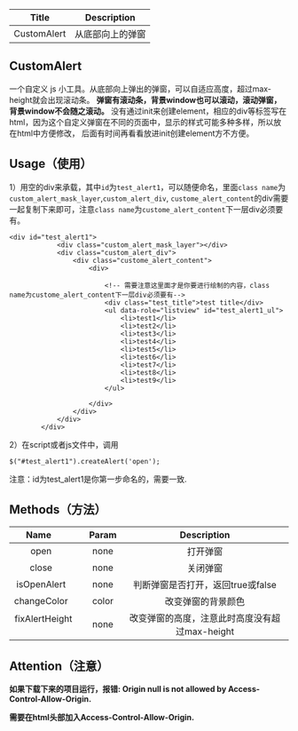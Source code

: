 |Title       |Description     |
|:----------:|:-------------:|
|CustomAlert|从底部向上的弹窗|

## CustomAlert

一个自定义 js 小工具。从底部向上弹出的弹窗，可以自适应高度，超过max-height就会出现滚动条。
**弹窗有滚动条，背景window也可以滚动，滚动弹窗，背景window不会随之滚动。**
没有通过init来创建element，相应的div等标签写在html，因为这个自定义弹窗在不同的页面中，显示的样式可能多种多样，所以放在html中方便修改，
后面有时间再看看放进init创建element方不方便。

## Usage（使用）

1）用空的div来承载，其中`id`为`test_alert1`，可以随便命名，里面`class name`为`custom_alert_mask_layer`,`custom_alert_div`,
`custome_alert_content`的div需要一起复制下来即可，注意`class name`为`custome_alert_content`下一层div必须要有。
```
<div id="test_alert1">
            <div class="custom_alert_mask_layer"></div>
            <div class="custom_alert_div">
                <div class="custome_alert_content">
                    <div>

                        <!-- 需要注意这里面才是你要进行绘制的内容，class name为custome_alert_content下一层div必须要有-->
                        <div class="test_title">test title</div>
                        <ul data-role="listview" id="test_alert1_ul">
                            <li>test1</li>
                            <li>test2</li>
                            <li>test3</li>
                            <li>test4</li>
                            <li>test5</li>
                            <li>test6</li>
                            <li>test7</li>
                            <li>test8</li>
                            <li>test9</li>
                        </ul>

                    </div>
                </div>
            </div>
        </div>
```
2）在script或者js文件中，调用
```
$("#test_alert1").createAlert('open');
```
注意：id为test_alert1是你第一步命名的，需要一致.

## Methods（方法）

|Name        |Param     |Description|
|:----------:|:-------------:|:-------------:|
|open          |none|打开弹窗|
|close          |none|关闭弹窗|
|isOpenAlert          |none|判断弹窗是否打开，返回true或false|
|changeColor          |color|改变弹窗的背景颜色|
|fixAlertHeight          |none|改变弹窗的高度，注意此时高度没有超过max-height|

## Attention（注意）

**如果下载下来的项目运行，报错: Origin null is not allowed by Access-Control-Allow-Origin.**

**需要在html头部加入Access-Control-Allow-Origin.**








